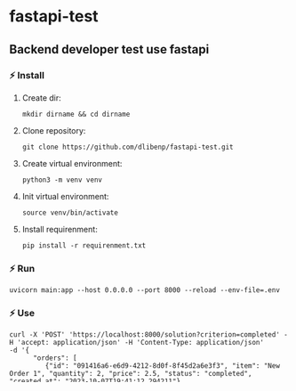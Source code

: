 # fastapi-test
## Backend developer test use fastapi

### ⚡ Install
1. Create dir:
   ```shell
   mkdir dirname && cd dirname
   ```
3. Clone repository:
   ```shell
   git clone https://github.com/dlibenp/fastapi-test.git
   ```
4. Create virtual environment:
   ```shell
   python3 -m venv venv
   ```
6. Init virtual environment:
   ```shell
   source venv/bin/activate
   ```
8. Install requirenment:
   ```shell
   pip install -r requirenment.txt
   ```

### ⚡ Run
```shell
uvicorn main:app --host 0.0.0.0 --port 8000 --reload --env-file=.env
```

### ⚡ Use
```shell
curl -X 'POST' 'https://localhost:8000/solution?criterion=completed' -H 'accept: application/json' -H 'Content-Type: application/json'
-d '{
      "orders": [
         {"id": "091416a6-e6d9-4212-8d0f-8f45d2a6e3f3", "item": "New Order 1", "quantity": 2, "price": 2.5, "status": "completed", "created_at": "2023-10-07T19:41:12.294211"},
         {"id": "091416a6-e6d9-4212-8d0f-8f45d2a6e3f4", "item": "New Order 2", "quantity": 4, "price": 1.5, "status": "pending", "created_at": "2023-10-07T19:41:12.294211"},
         {"id": "091416a6-e6d9-4212-8d0f-8f45d2a6e3f5", "item": "New Order 3", "quantity": 2, "price": 0.5, "status": "canceled", "created_at": "2023-10-07T19:41:12.294211"},
         {"id": "091416a6-e6d9-4212-8d0f-8f45d2a6e3f6", "item": "New Order 4", "quantity": 3, "price": 3.5, "status": "completed", "created_at": "2023-10-07T19:41:12.294211"}
      ]
   }'
```

### ⚡ Test:
```shell
python -m unittest test/test_order.py
```

### ⚡ Create docker image:
1. ```shell
   docker build -t fastapi-test .
   ```
2. ```shell
   docker run -d -p 8000:8000 fastapi-test
   ```
